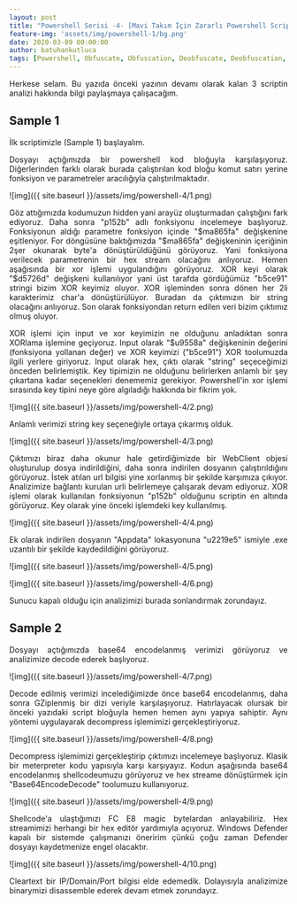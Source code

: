 ```yaml
---
layout: post
title: "Powershell Serisi -4- [Mavi Takım İçin Zararlı Powershell Script Analizi Part 2]"
feature-img: 'assets/img/powershell-1/bg.png'
date: 2020-03-09 00:00:00
author: batuhankutluca
tags: [Powershell, Obfuscate, Obfuscation, Deobfuscate, Deobfuscation, Enhanced Logging, Logging, Module Logging, Script Block Logging, Transcription]
---
```


<p align="justify">Herkese selam. Bu yazıda önceki yazının devamı olarak kalan 3 scriptin analizi hakkında bilgi paylaşmaya çalışacağım.</p> 

## Sample 1

İlk scriptimizle (Sample 1) başlayalım.

<p align="justify">Dosyayı açtığımızda bir powershell kod bloğuyla karşılaşıyoruz. Diğerlerinden farklı olarak burada çalıştırılan kod bloğu komut satırı yerine fonksiyon ve parametreler aracılığıyla çalıştırılmaktadır.</p>

![img]({{ site.baseurl }}/assets/img/powershell-4/1.png)

<p align="justify">Göz attığımızda kodumuzun hidden yani arayüz oluşturmadan çalıştığını fark ediyoruz. Daha sonra "p152b" adlı fonksiyonu incelemeye başlıyoruz. Fonksiyonun aldığı parametre fonksiyon içinde "$ma865fa" değişkenine eşitleniyor. For döngüsüne baktığımızda "$ma865fa" değişkeninin içeriğinin 2şer okunarak byte'a dönüştürüldüğünü görüyoruz. Yani fonksiyona verilecek parametrenin bir hex stream olacağını anlıyoruz. Hemen aşağısında bir xor işlemi uygulandığını görüyoruz. XOR keyi olarak "$d5726d" değişkeni kullanılıyor yani üst tarafda gördüğümüz "b5ce91" stringi bizim XOR keyimiz oluyor. XOR işleminden sonra dönen her 2li karakterimiz char'a dönüştürülüyor. Buradan da çıktımızın bir string olacağını anlıyoruz. Son olarak fonksiyondan return edilen veri bizim çıktımız olmuş oluyor.</p>

<p align="justify">XOR işlemi için input ve xor keyimizin ne olduğunu anladıktan sonra XORlama işlemine geçiyoruz. Input olarak "$u9558a" değişkeninin değerini (fonksiyona yollanan değer) ve XOR keyimizi ("b5ce91") XOR toolumuzda ilgili yerlere giriyoruz. Input olarak hex, çıktı olarak "string" seçeceğimizi önceden belirlemiştik. Key tipimizin ne olduğunu belirlerken anlamlı bir şey çıkartana kadar seçenekleri denememiz gerekiyor. Powershell'in xor işlemi sırasında key tipini neye göre algıladığı hakkında bir fikrim yok.</p>

![img]({{ site.baseurl }}/assets/img/powershell-4/2.png)

<p align="justify">Anlamlı verimizi string key seçeneğiyle ortaya çıkarmış olduk.</p>

![img]({{ site.baseurl }}/assets/img/powershell-4/3.png)

<p align="justify">Çıktımızı biraz daha okunur hale getirdiğimizde bir WebClient objesi oluşturulup dosya indirildiğini, daha sonra indirilen dosyanın çalıştırıldığını görüyoruz. İstek atılan url bilgisi yine xorlanmış bir şekilde karşımıza çıkıyor. Analizimize bağlantı kurulan urli belirlemeye çalışarak devam ediyoruz. XOR işlemi olarak kullanılan fonksiyonun "p152b" olduğunu scriptin en altında görüyoruz. Key olarak yine önceki işlemdeki key kullanılmış.</p>

![img]({{ site.baseurl }}/assets/img/powershell-4/4.png)

<p align="justify">Ek olarak indirilen dosyanın "Appdata" lokasyonuna "u2219e5" ismiyle .exe uzantılı bir şekilde kaydedildiğini görüyoruz.</p>

![img]({{ site.baseurl }}/assets/img/powershell-4/5.png)

![img]({{ site.baseurl }}/assets/img/powershell-4/6.png)

<p align="justify">Sunucu kapalı olduğu için analizimizi burada sonlandırmak zorundayız.</p>

## Sample 2

<p align="justify">Dosyayı açtığımızda base64 encodelanmış verimizi görüyoruz ve analizimize decode ederek başlıyoruz.</p>

![img]({{ site.baseurl }}/assets/img/powershell-4/7.png)

<p align="justify">Decode edilmiş verimizi incelediğimizde önce base64 encodelanmış, daha sonra GZiplenmiş bir dizi veriyle karşılaşıyoruz. Hatırlayacak olursak bir önceki yazıdaki script bloğuyla hemen hemen aynı yapıya sahiptir. Aynı yöntemi uygulayarak decompress işlemimizi gerçekleştiriyoruz.</p>

![img]({{ site.baseurl }}/assets/img/powershell-4/8.png)

<p align="justify">Decompress işlemimizi gerçekleştirip çıktımızı incelemeye başlıyoruz. Klasik bir meterpreter kodu yapısıyla karşı karşıyayız. Kodun aşağısında base64 encodelanmış shellcodeumuzu görüyoruz ve hex streame dönüştürmek için "Base64EncodeDecode" toolumuzu kullanıyoruz.</p>

![img]({{ site.baseurl }}/assets/img/powershell-4/9.png)

<p align="justify">Shellcode'a ulaştığımızı FC E8 magic bytelardan anlayabiliriz. Hex streamimizi herhangi bir hex editör yardımıyla açıyoruz. Windows Defender kapalı bir sistemde çalışmanızı öneririm çünkü çoğu zaman Defender dosyayı kaydetmenize engel olacaktır.</p>

![img]({{ site.baseurl }}/assets/img/powershell-4/10.png)

<p align="justify">Cleartext bir IP/Domain/Port bilgisi elde edemedik. Dolayısıyla analizimize binarymizi disassemble ederek devam etmek zorundayız.</p>